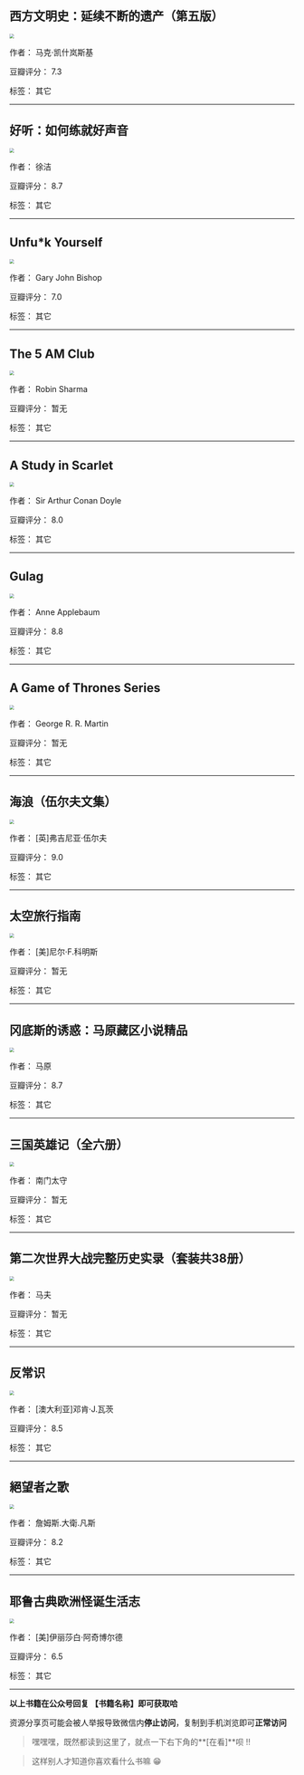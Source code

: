 ## 西方文明史：延续不断的遗产（第五版）

<img src="https://www.aibooks.cc/wp-content/uploads/2019/10/2019101607024811.jpg" style="zoom:50%;" />

作者： 马克·凯什岚斯基 

豆瓣评分：  7.3

标签： 其它


---

## 好听：如何练就好声音

<img src="https://www.aibooks.cc/wp-content/uploads/2019/10/2019101606595669.jpg" style="zoom:50%;" />

作者： 徐洁

豆瓣评分：  8.7

标签： 其它


---

## Unfu*k Yourself

<img src="https://www.aibooks.cc/wp-content/uploads/2019/10/2019101606511971.jpg" style="zoom:50%;" />

作者： Gary John Bishop

豆瓣评分：  7.0

标签： 其它


---

## The 5 AM Club

<img src="https://www.aibooks.cc/wp-content/uploads/2019/10/2019101606475020.jpg" style="zoom:50%;" />

作者： Robin Sharma

豆瓣评分：  暂无

标签： 其它


---

## A Study in Scarlet

<img src="https://www.aibooks.cc/wp-content/uploads/2019/10/201910160644373.jpg" style="zoom:50%;" />

作者： Sir Arthur Conan Doyle

豆瓣评分：  8.0

标签： 其它


---

## Gulag

<img src="https://www.aibooks.cc/wp-content/uploads/2019/10/2019101606414820.jpg" style="zoom:50%;" />

作者： Anne Applebaum

豆瓣评分：  8.8

标签： 其它


---

## A Game of Thrones Series

<img src="https://www.aibooks.cc/wp-content/uploads/2019/10/2019101606385545.jpg" style="zoom:50%;" />

作者： George R. R. Martin

豆瓣评分：  暂无

标签： 其它


---

## 海浪（伍尔夫文集）

<img src="https://www.aibooks.cc/wp-content/uploads/2019/10/2019101606342234.jpg" style="zoom:50%;" />

作者： [英]弗吉尼亚·伍尔夫

豆瓣评分：  9.0

标签： 其它


---

## 太空旅行指南

<img src="https://www.aibooks.cc/wp-content/uploads/2019/10/2019101606310865.jpg" style="zoom:50%;" />

作者： [美]尼尔·F.科明斯 

豆瓣评分：  暂无

标签： 其它


---

## 冈底斯的诱惑：马原藏区小说精品

<img src="https://www.aibooks.cc/wp-content/uploads/2019/10/2019101606271734.jpg" style="zoom:50%;" />

作者： 马原

豆瓣评分：  8.7

标签： 其它


---

## 三国英雄记（全六册）

<img src="https://www.aibooks.cc/wp-content/uploads/2019/10/2019101606050830.jpg" style="zoom:50%;" />

作者： 南门太守

豆瓣评分：  暂无

标签： 其它


---

## 第二次世界大战完整历史实录（套装共38册）

<img src="https://www.aibooks.cc/wp-content/uploads/2019/10/201910160559481.jpg" style="zoom:50%;" />

作者： 马夫

豆瓣评分：  暂无

标签： 其它


---

## 反常识

<img src="https://www.aibooks.cc/wp-content/uploads/2019/10/2019101511332172.jpg" style="zoom:50%;" />

作者： [澳大利亚]邓肯·J.瓦茨

豆瓣评分：  8.5

标签： 其它


---

## 絕望者之歌

<img src="https://www.aibooks.cc/wp-content/uploads/2019/10/2019101511003551.jpg" style="zoom:50%;" />

作者： 詹姆斯.大衛.凡斯

豆瓣评分：  8.2

标签： 其它


---

## 耶鲁古典欧洲怪诞生活志

<img src="https://www.aibooks.cc/wp-content/uploads/2019/10/2019101510562632.jpg" style="zoom:50%;" />

作者： [美]伊丽莎白·阿奇博尔德

豆瓣评分：  6.5

标签： 其它


---


**以上书籍在公众号回复 【书籍名称】即可获取哈** 


资源分享页可能会被人举报导致微信内**停止访问**，复制到手机浏览即可**正常访问**


> 嘿嘿嘿，既然都读到这里了，就点一下右下角的**[在看]**呗 !!

> 

> 这样别人才知道你喜欢看什么书嘛 😁

